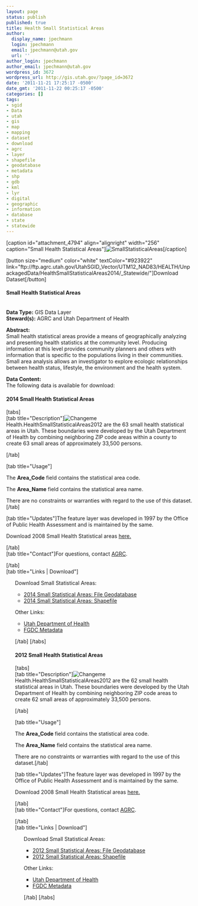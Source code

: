 ```yaml
---
layout: page
status: publish
published: true
title: Health Small Statistical Areas
author:
  display_name: jpechmann
  login: jpechmann
  email: jpechmann@utah.gov
  url: ''
author_login: jpechmann
author_email: jpechmann@utah.gov
wordpress_id: 3672
wordpress_url: http://gis.utah.gov/?page_id=3672
date: '2011-11-21 17:25:17 -0500'
date_gmt: '2011-11-22 00:25:17 -0500'
categories: []
tags:
- sgid
- Data
- utah
- gis
- map
- mapping
- dataset
- download
- agrc
- layer
- shapefile
- geodatabase
- metadata
- shp
- gdb
- kml
- lyr
- digital
- geographic
- information
- database
- state
- statewide
---
```

<p>[caption id="attachment_4794" align="alignright" width="256" caption="Small Health Statistical Areas"]<img class="size-full wp-image-4794" src="http://gis.utah.gov/wp-content/uploads/StatisticalAreas_Large.png" alt="SmallStatisticalAreas" />[/caption]</p>
<p>[button size="medium" color="white" textColor="#923922" link="ftp://ftp.agrc.utah.gov/UtahSGID_Vector/UTM12_NAD83/HEALTH/UnpackagedData/HealthSmallStatisticalAreas2014/_Statewide/"]Download Dataset[/button]</p>
<h4><strong>Small Health Statistical Areas</h4>
<p></strong><br />
<strong>Data Type:</strong> GIS Data Layer<br />
<strong>Steward(s):</strong> AGRC and Utah Department of Health</p>
<p><strong>Abstract:</strong><br />
Small health statistical areas provide a means of geographically analyzing and presenting health statistics at the community level. Producing information at this level provides community planners and others with information that is specific to the populations living in their communities. Small area analysis allows an investigator to explore ecologic relationships between health status, lifestyle, the environment and the health system. </p>
<p><strong>Data Content:</strong><br />
The following data is available for download:</p>
<p><h4 class="product">2014 Small Health Statistical Areas</h4>
<p>[tabs]<br />
[tab title="Description"]<img class="productImage-Thumb" src="http://gis.utah.gov/wp-content/uploads/SmallStatAreas_2009_small.png" alt="Changeme" />Health.HealthSmallStatisticalAreas2012 are the 63 small health statistical areas in Utah. These boundaries were developed by the Utah Department of Health by combining neighboring ZIP code areas within a county to create 63 small areas of approximately 33,500 persons.
<div class="clear"></div>
<p> [/tab]</p>
<p>[tab title="Usage"]</p>
<p>The <b>Area_Code</b> field contains the statistical area code.</p>
<p>The <b>Area_Name</b> field contains the statistical area name.</p>
<p>There are no constraints or warranties with regard to the use of this dataset.[/tab]</p>
<p>[tab title="Updates"]The feature layer was developed in 1997 by the Office of Public Health Assessment and is maintained by the same. </p>
<p>Download 2008 Small Health Statistical areas <a href="ftp://ftp.agrc.utah.gov/UtahSGID_Vector/UTM12_NAD83/HEALTH/UnpackagedData/HealthSmallStatisticalAreas2008/_Statewide">here.</a></p>
<p>[/tab]<br />
[tab title="Contact"]For questions, contact <a href="mailto:agrc@utah.gov">AGRC</a>.</p>
<p>[/tab]<br />
[tab title="Links | Download"]</p>
<ul>
	Download Small Statistical Areas:</p>
<ul>
<li><a href="ftp://ftp.agrc.utah.gov/UtahSGID_Vector/UTM12_NAD83/HEALTH/UnpackagedData/HealthSmallStatisticalAreas2014/_Statewide/HealthSmallStatisticalAreas2014_gdb.zip">2014 Small Statistical Areas: File Geodatabase</a></li>
<li><a href="ftp://ftp.agrc.utah.gov/UtahSGID_Vector/UTM12_NAD83/HEALTH/UnpackagedData/HealthSmallStatisticalAreas2014/_Statewide/HealthSmallStatisticalAreas2014_shp.zip">2014 Small Statistical Areas: Shapefile</a></li>
</ul>
<p>Other Links:</p>
<ul>
<li><a href="http://health.utah.gov/">Utah Department of Health</a></li>
<li><a href="ftp://ftp.agrc.utah.gov/SGID93_Vector/NAD83/MetadataHTML/SGID93_HEALTH_HealthSmallStatisticalAreas2009.html">FGDC Metadata</a></li>
</ul>
<p>[/tab] [/tabs]</p>
<p><h4 class="product">2012 Small Health Statistical Areas</h4>
<p>[tabs]<br />
[tab title="Description"]<img class="productImage-Thumb" src="http://gis.utah.gov/wp-content/uploads/SmallStatAreas_2009_small.png" alt="Changeme" />Health.HealthSmallStatisticalAreas2012 are the 62 small health statistical areas in Utah. These boundaries were developed by the Utah Department of Health by combining neighboring ZIP code areas to create 62 small areas of approximately 33,500 persons.
<div class="clear"></div>
<p> [/tab]</p>
<p>[tab title="Usage"]</p>
<p>The <b>Area_Code</b> field contains the statistical area code.</p>
<p>The <b>Area_Name</b> field contains the statistical area name.</p>
<p>There are no constraints or warranties with regard to the use of this dataset.[/tab]</p>
<p>[tab title="Updates"]The feature layer was developed in 1997 by the Office of Public Health Assessment and is maintained by the same. </p>
<p>Download 2008 Small Health Statistical areas <a href="ftp://ftp.agrc.utah.gov/UtahSGID_Vector/UTM12_NAD83/HEALTH/UnpackagedData/HealthSmallStatisticalAreas2008/_Statewide">here.</a></p>
<p>[/tab]<br />
[tab title="Contact"]For questions, contact <a href="mailto:agrc@utah.gov">AGRC</a>.</p>
<p>[/tab]<br />
[tab title="Links | Download"]</p>
<ul>
	Download Small Statistical Areas:</p>
<ul>
<li><a href="ftp://ftp.agrc.utah.gov/UtahSGID_Vector/UTM12_NAD83/HEALTH/UnpackagedData/HealthSmallStatisticalAreas2012/_Statewide/HealthSmallStatisticalAreas2012_gdb.zip">2012 Small Statistical Areas: File Geodatabase</a></li>
<li><a href="ftp://ftp.agrc.utah.gov/UtahSGID_Vector/UTM12_NAD83/HEALTH/UnpackagedData/HealthSmallStatisticalAreas2012/_Statewide/HealthSmallStatisticalAreas2012_shp.zip">2012 Small Statistical Areas: Shapefile</a></li>
</ul>
<p>Other Links:</p>
<ul>
<li><a href="http://health.utah.gov/">Utah Department of Health</a></li>
<li><a href="ftp://ftp.agrc.utah.gov/SGID93_Vector/NAD83/MetadataHTML/SGID93_HEALTH_HealthSmallStatisticalAreas2009.html">FGDC Metadata</a></li>
</ul>
<p>[/tab] [/tabs]</p>

